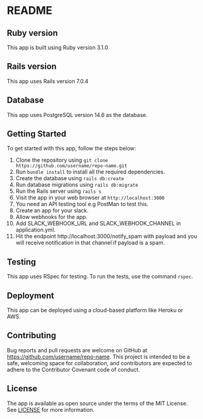 # README

## Ruby version
This app is built using Ruby version 3.1.0

## Rails version
This app uses Rails version 7.0.4

## Database
This app uses PostgreSQL version 14.6 as the database.

## Getting Started
To get started with this app, follow the steps below:

1. Clone the repository using `git clone https://github.com/username/repo-name.git`
2. Run `bundle install` to install all the required dependencies.
3. Create the database using `rails db:create`
4. Run database migrations using `rails db:migrate`
5. Run the Rails server using `rails s`
6. Visit the app in your web browser at `http://localhost:3000`
7. You need an API testing tool e.g PostMan to test this.
8. Create an app for your slack.
9. Allow webhooks for the app.
10. Add SLACK_WEBHOOK_URL and SLACK_WEBHOOK_CHANNEL in application.yml.
11. Hit the endpoint http://localhost:3000/notify_spam with payload and you will receive notification in that channel if payload is a spam.


## Testing
This app uses RSpec for testing. To run the tests, use the command `rspec`.

## Deployment
This app can be deployed using a cloud-based platform like Heroku or AWS. 

## Contributing
Bug reports and pull requests are welcome on GitHub at https://github.com/username/repo-name. This project is intended to be a safe, welcoming space for collaboration, and contributors are expected to adhere to the Contributor Covenant code of conduct.

## License
The app is available as open source under the terms of the MIT License. See [LICENSE](LICENSE) for more information.